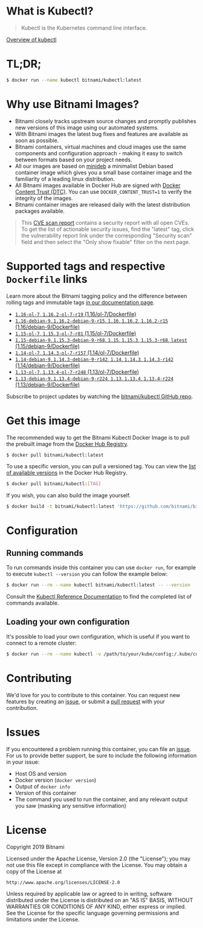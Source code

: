 
# What is Kubectl?

> Kubectl is the Kubernetes command line interface.

[Overview of kubectl](https://kubernetes.io/docs/reference/kubectl/overview/)

# TL;DR;

```bash
$ docker run --name kubectl bitnami/kubectl:latest
```

# Why use Bitnami Images?

* Bitnami closely tracks upstream source changes and promptly publishes new versions of this image using our automated systems.
* With Bitnami images the latest bug fixes and features are available as soon as possible.
* Bitnami containers, virtual machines and cloud images use the same components and configuration approach - making it easy to switch between formats based on your project needs.
* All our images are based on [minideb](https://github.com/bitnami/minideb) a minimalist Debian based container image which gives you a small base container image and the familiarity of a leading linux distribution.
* All Bitnami images available in Docker Hub are signed with [Docker Content Trust (DTC)](https://docs.docker.com/engine/security/trust/content_trust/). You can use `DOCKER_CONTENT_TRUST=1` to verify the integrity of the images.
* Bitnami container images are released daily with the latest distribution packages available.


> This [CVE scan report](https://quay.io/repository/bitnami/kubectl?tab=tags) contains a security report with all open CVEs. To get the list of actionable security issues, find the "latest" tag, click the vulnerability report link under the corresponding "Security scan" field and then select the "Only show fixable" filter on the next page.

# Supported tags and respective `Dockerfile` links

Learn more about the Bitnami tagging policy and the difference between rolling tags and immutable tags [in our documentation page](https://docs.bitnami.com/containers/how-to/understand-rolling-tags-containers/).


* [`1.16-ol-7`, `1.16.2-ol-7-r19` (1.16/ol-7/Dockerfile)](https://github.com/bitnami/bitnami-docker-kubectl/blob/1.16.2-ol-7-r19/1.16/ol-7/Dockerfile)
* [`1.16-debian-9`, `1.16.2-debian-9-r15`, `1.16`, `1.16.2`, `1.16.2-r15` (1.16/debian-9/Dockerfile)](https://github.com/bitnami/bitnami-docker-kubectl/blob/1.16.2-debian-9-r15/1.16/debian-9/Dockerfile)
* [`1.15-ol-7`, `1.15.3-ol-7-r81` (1.15/ol-7/Dockerfile)](https://github.com/bitnami/bitnami-docker-kubectl/blob/1.15.3-ol-7-r81/1.15/ol-7/Dockerfile)
* [`1.15-debian-9`, `1.15.3-debian-9-r68`, `1.15`, `1.15.3`, `1.15.3-r68`, `latest` (1.15/debian-9/Dockerfile)](https://github.com/bitnami/bitnami-docker-kubectl/blob/1.15.3-debian-9-r68/1.15/debian-9/Dockerfile)
* [`1.14-ol-7`, `1.14.3-ol-7-r157` (1.14/ol-7/Dockerfile)](https://github.com/bitnami/bitnami-docker-kubectl/blob/1.14.3-ol-7-r157/1.14/ol-7/Dockerfile)
* [`1.14-debian-9`, `1.14.3-debian-9-r142`, `1.14`, `1.14.3`, `1.14.3-r142` (1.14/debian-9/Dockerfile)](https://github.com/bitnami/bitnami-docker-kubectl/blob/1.14.3-debian-9-r142/1.14/debian-9/Dockerfile)
* [`1.13-ol-7`, `1.13.4-ol-7-r248` (1.13/ol-7/Dockerfile)](https://github.com/bitnami/bitnami-docker-kubectl/blob/1.13.4-ol-7-r248/1.13/ol-7/Dockerfile)
* [`1.13-debian-9`, `1.13.4-debian-9-r224`, `1.13`, `1.13.4`, `1.13.4-r224` (1.13/debian-9/Dockerfile)](https://github.com/bitnami/bitnami-docker-kubectl/blob/1.13.4-debian-9-r224/1.13/debian-9/Dockerfile)

Subscribe to project updates by watching the [bitnami/kubectl GitHub repo](https://github.com/bitnami/bitnami-docker-kubectl).

# Get this image

The recommended way to get the Bitnami Kubectl Docker Image is to pull the prebuilt image from the [Docker Hub Registry](https://hub.docker.com/r/bitnami/kubectl).

```bash
$ docker pull bitnami/kubectl:latest
```

To use a specific version, you can pull a versioned tag. You can view the [list of available versions](https://hub.docker.com/r/bitnami/kubectl/tags/) in the Docker Hub Registry.

```bash
$ docker pull bitnami/kubectl:[TAG]
```

If you wish, you can also build the image yourself.

```bash
$ docker build -t bitnami/kubectl:latest 'https://github.com/bitnami/bitnami-docker-kubectl.git#master:1.15/debian-9'
```

# Configuration

## Running commands

To run commands inside this container you can use `docker run`, for example to execute `kubectl --version` you can follow the example below:

```bash
$ docker run --rm --name kubectl bitnami/kubectl:latest -- --version
```

Consult the [Kubectl Reference Documentation](https://kubernetes.io/docs/reference/generated/kubectl/kubectl-commands) to find the completed list of commands available.

## Loading your own configuration

It's possible to load your own configuration, which is useful if you want to connect to a remote cluster:

```bash
$ docker run --rm --name kubectl -v /path/to/your/kube/config:/.kube/config bitnami/kubectl:latest
```

# Contributing

We'd love for you to contribute to this container. You can request new features by creating an [issue](https://github.com/bitnami/bitnami-docker-kubectl/issues), or submit a [pull request](https://github.com/bitnami/bitnami-docker-kubectl/pulls) with your contribution.

# Issues

If you encountered a problem running this container, you can file an [issue](https://github.com/bitnami/bitnami-docker-kubectl/issues). For us to provide better support, be sure to include the following information in your issue:

- Host OS and version
- Docker version (`docker version`)
- Output of `docker info`
- Version of this container
- The command you used to run the container, and any relevant output you saw (masking any sensitive information)

# License

Copyright 2019 Bitnami

Licensed under the Apache License, Version 2.0 (the "License");
you may not use this file except in compliance with the License.
You may obtain a copy of the License at

    http://www.apache.org/licenses/LICENSE-2.0

Unless required by applicable law or agreed to in writing, software
distributed under the License is distributed on an "AS IS" BASIS,
WITHOUT WARRANTIES OR CONDITIONS OF ANY KIND, either express or implied.
See the License for the specific language governing permissions and
limitations under the License.
